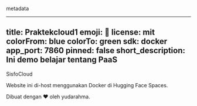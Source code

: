 
metadata

----
title: Praktekcloud1
emoji: 👀
license: mit
colorFrom: blue
colorTo: green
sdk: docker
app_port: 7860
pinned: false
short_description: Ini demo belajar tentang PaaS
----

SisfoCloud

Website ini di-host menggunakan Docker di Hugging Face Spaces.

Dibuat dengan ❤️ oleh yudarahma.
